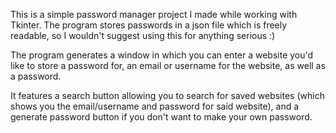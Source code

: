 This is a simple password manager project I made while working with Tkinter. The program stores passwords in a json file which is freely readable, so I wouldn't suggest using this for anything serious :)

The program generates a window in which you can enter a website you'd like to store a password for, an email or username for the website, as well as a password. 
  
It features a search button allowing you to search for saved websites (which shows you the email/username and password for said website), and a generate password button if you don't want to make your own password.

